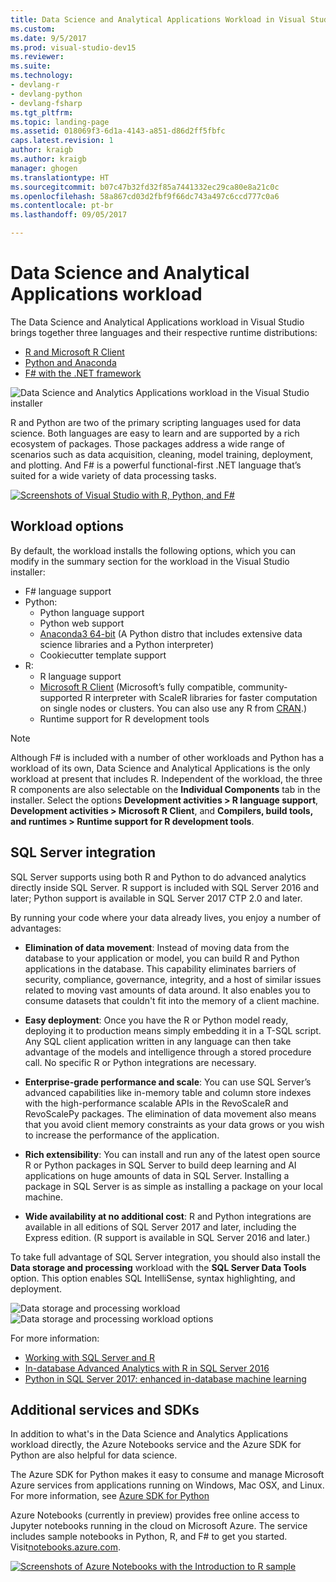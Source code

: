 ```yaml
---
title: Data Science and Analytical Applications Workload in Visual Studio | Microsoft Docs
ms.custom: 
ms.date: 9/5/2017
ms.prod: visual-studio-dev15
ms.reviewer: 
ms.suite: 
ms.technology:
- devlang-r
- devlang-python
- devlang-fsharp
ms.tgt_pltfrm: 
ms.topic: landing-page
ms.assetid: 018069f3-6d1a-4143-a851-d86d2ff5fbfc
caps.latest.revision: 1
author: kraigb
ms.author: kraigb
manager: ghogen
ms.translationtype: HT
ms.sourcegitcommit: b07c47b32fd32f85a7441332ec29ca80e8a21c0c
ms.openlocfilehash: 58a867cd03d2fbf9f66dc743a497c6ccd777c0a6
ms.contentlocale: pt-br
ms.lasthandoff: 09/05/2017

---
```


# <a name="data-science-and-analytical-applications-workload"></a>Data Science and Analytical Applications workload

The Data Science and Analytical Applications workload in Visual Studio brings together three languages and their respective runtime distributions:

- [R and Microsoft R Client](../rtvs/index.md)
- [Python and Anaconda](../python/python-in-visual-studio.md)
- [F# with the .NET framework](https://docs.microsoft.com/dotnet/fsharp/)

![Data Science and Analytics Applications workload in the Visual Studio installer](media/data-science-workload.png)

R and Python are two of the primary scripting languages used for data science. Both languages are easy to learn and are supported by a rich ecosystem of packages. Those packages address a wide range of scenarios such as data acquisition, cleaning, model training, deployment, and plotting. And F# is a powerful functional-first .NET language that’s suited for a wide variety of data processing tasks.

<!--Note link on the image because this one is large -->
[![Screenshots of Visual Studio with R, Python, and F#](media/data-science-workload-screens.png)](media/data-science-workload-screens.png)

## <a name="workload-options"></a>Workload options

By default, the workload installs the following options, which you can modify in the summary section for the workload in the Visual Studio installer:

- F# language support
- Python:
    - Python language support
    - Python web support
    - [Anaconda3 64-bit](https://www.continuum.io) (A Python distro that includes extensive data science libraries and a Python interpreter)
    - Cookiecutter template support
- R:
    - R language support    
    - [Microsoft R Client](https://msdn.microsoft.com/microsoft-r/r-client-get-started) (Microsoft’s fully compatible, community-supported R interpreter with ScaleR libraries for faster computation on single nodes or clusters. You can also use any R from [CRAN](https://cran.r-project.org/).)
    - Runtime support for R development tools

> [!Note]
> Although F# is included with a number of other workloads and Python has a workload of its own, Data Science and Analytical Applications is the only workload at present that includes R. Independent of the workload, the three R components are also selectable on the **Individual Components** tab in the installer. Select the options **Development activities > R language support**, **Development activities > Microsoft R Client**, and **Compilers, build tools, and runtimes > Runtime support for R development tools**.

## <a name="sql-server-integration"></a>SQL Server integration

SQL Server supports using both R and Python to do advanced analytics directly inside SQL Server. R support is included with SQL Server 2016 and later; Python support is available in SQL Server 2017 CTP 2.0 and later.

By running your code where your data already lives, you enjoy a number of advantages:

- **Elimination of data movement**: Instead of moving data from the database to your application or model, you can build R and Python applications in the database. This capability eliminates barriers of security, compliance, governance, integrity, and a host of similar issues related to moving vast amounts of data around. It also enables you to consume datasets that couldn't fit into the memory of a client machine.

- **Easy deployment**: Once you have the R or Python model ready, deploying it to production means simply embedding it in a T-SQL script. Any SQL client application written in any language can then take advantage of the models and intelligence through a stored procedure call. No specific R or Python integrations are necessary.

- **Enterprise-grade performance and scale**: You can use SQL Server’s advanced capabilities like in-memory table and column store indexes with the high-performance scalable APIs in the RevoScaleR and RevoScalePy packages. The elimination of data movement also means that you avoid client memory constraints as your data grows or you wish to increase the performance of the application.

- **Rich extensibility**: You can install and run any of the latest open source R or Python packages in SQL Server to build deep learning and AI applications on huge amounts of data in SQL Server. Installing a package in SQL Server is as simple as installing a package on your local machine.

- **Wide availability at no additional cost**: R and Python integrations are available in all editions of SQL Server 2017 and later, including the Express edition. (R support is available in SQL Server 2016 and later.)

To take full advantage of SQL Server integration, you should also install the **Data storage and processing** workload with the **SQL Server Data Tools** option. This option enables SQL IntelliSense, syntax highlighting, and deployment.

![Data storage and processing workload](media/data-storage-workload.png) &nbsp;&nbsp; &nbsp;&nbsp; ![Data storage and processing workload options](media/data-storage-workload-options.png)


For more information:

- [Working with SQL Server and R](../rtvs/sql-server.md)
- [In-database Advanced Analytics with R in SQL Server 2016](https://blogs.technet.microsoft.com/dataplatforminsider/2016/03/29/in-database-advanced-analytics-with-r-in-sql-server-2016/)
- [Python in SQL Server 2017: enhanced in-database machine learning](https://blogs.technet.microsoft.com/dataplatforminsider/2017/04/19/python-in-sql-server-2017-enhanced-in-database-machine-learning/)

## <a name="additional-services-and-sdks"></a>Additional services and SDKs

In addition to what's in the Data Science and Analytics Applications workload directly, the Azure Notebooks service and the Azure SDK for Python are also helpful for data science.

The Azure SDK for Python makes it easy to consume and manage Microsoft Azure services from applications running on Windows, Mac OSX, and Linux. For more information, see [Azure SDK for Python](../python/azure-sdk-for-python.md)

Azure Notebooks (currently in preview) provides free online access to Jupyter notebooks running in the cloud on Microsoft Azure. The service includes sample notebooks in Python, R, and F# to get you started. Visit[notebooks.azure.com](https://notebooks.azure.com/).

<!--Note link on the image because this one is large -->
[![Screenshots of Azure Notebooks with the Introduction to R sample](media/data-science-workload-notebooks.png)](media/data-science-workload-notebooks.png)
